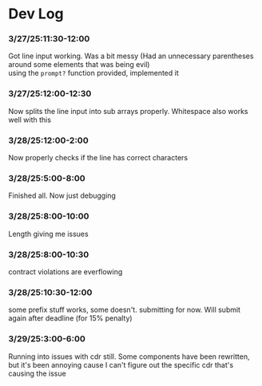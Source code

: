 # Dev Log

### 3/27/25:11:30-12:00  
Got line input working. Was a bit messy (Had an unnecessary parentheses around some elements that was being evil)  
using the `prompt?` function provided, implemented it  

### 3/27/25:12:00-12:30  
Now splits the line input into sub arrays properly. Whitespace also works well with this  

### 3/28/25:12:00-2:00  
Now properly checks if the line has correct characters  

### 3/28/25:5:00-8:00
Finished all. Now just debugging  

### 3/28/25:8:00-10:00
Length giving me issues  

### 3/28/25:8:00-10:30
contract violations are everflowing  

### 3/28/25:10:30-12:00
some prefix stuff works, some doesn't. submitting for now. Will submit again after deadline (for 15% penalty)  

### 3/29/25:3:00-6:00
Running into issues with cdr still. Some components have been rewritten, but it's been annoying cause I can't figure out the specific cdr that's causing the issue  
